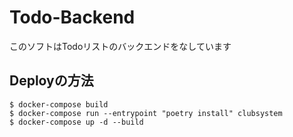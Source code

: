 # Todo-Backend

このソフトはTodoリストのバックエンドをなしています

## Deployの方法

```
$ docker-compose build
$ docker-compose run --entrypoint "poetry install" clubsystem
$ docker-compose up -d --build
```
